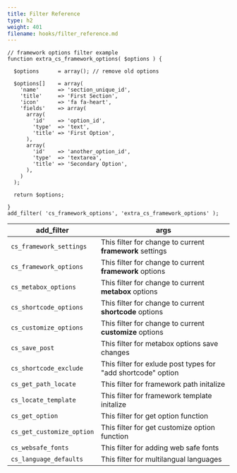 ```yaml
---
title: Filter Reference
type: h2
weight: 401
filename: hooks/filter_reference.md
---
```


```php?start_line=1
// framework options filter example
function extra_cs_framework_options( $options ) {

  $options      = array(); // remove old options

  $options[]    = array(
    'name'      => 'section_unique_id',
    'title'     => 'First Section',
    'icon'      => 'fa fa-heart',
    'fields'    => array(
      array(
        'id'    => 'option_id',
        'type'  => 'text',
        'title' => 'First Option',
      ),
      array(
        'id'    => 'another_option_id',
        'type'  => 'textarea',
        'title' => 'Secondary Option',
      ),
    )
  );

  return $options;

}
add_filter( 'cs_framework_options', 'extra_cs_framework_options' );
```

| **add_filter**              | **args**
| --------------------------- | --------
| `cs_framework_settings`     | This filter for change to current **framework** settings
| `cs_framework_options`      | This filter for change to current **framework** options
| `cs_metabox_options`        | This filter for change to current **metabox** options
| `cs_shortcode_options`      | This filter for change to current **shortcode** options
| `cs_customize_options`      | This filter for change to current **customize** options
| `cs_save_post`              | This filter for metabox options save changes
| `cs_shortcode_exclude`      | This filter for exlude post types for "add shortcode" option
| `cs_get_path_locate`        | This filter for framework path initalize
| `cs_locate_template`        | This filter for framework template initalize
| `cs_get_option`             | This filter for get option function
| `cs_get_customize_option`   | This filter for get customize option function
| `cs_websafe_fonts`          | This filter for adding web safe fonts
| `cs_language_defaults`      | This filter for multilangual languages
